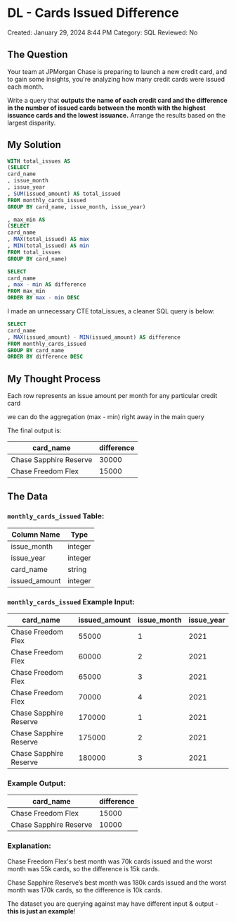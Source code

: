 # DL - Cards Issued Difference

Created: January 29, 2024 8:44 PM
Category: SQL
Reviewed: No

## The Question

Your team at JPMorgan Chase is preparing to launch a new credit card, and to gain some 
insights, you're analyzing how many credit cards were issued each month.

Write a query that **outputs the name of each credit card and the difference in the number of issued cards between the month with the highest issuance cards and the lowest issuance.** Arrange the results based on the largest disparity.

## My Solution

```sql
WITH total_issues AS
(SELECT
card_name
, issue_month
, issue_year
, SUM(issued_amount) AS total_issued
FROM monthly_cards_issued
GROUP BY card_name, issue_month, issue_year)

, max_min AS
(SELECT
card_name
, MAX(total_issued) AS max
, MIN(total_issued) AS min
FROM total_issues
GROUP BY card_name)

SELECT
card_name
, max - min AS difference
FROM max_min
ORDER BY max - min DESC
```

I made an unnecessary CTE total_issues, a cleaner SQL query is below:

```sql
SELECT
card_name
, MAX(issued_amount) - MIN(issued_amount) AS difference
FROM monthly_cards_issued
GROUP BY card_name
ORDER BY difference DESC
```

## My Thought Process

Each row represents an issue amount per month for any particular credit card

we can do the aggregation (max - min) right away in the main query

The final output is:

| card_name | difference |
| --- | --- |
| Chase Sapphire Reserve | 30000 |
| Chase Freedom Flex | 15000 |

## The Data

### `monthly_cards_issued` Table:

| Column Name | Type |
| --- | --- |
| issue_month | integer |
| issue_year | integer |
| card_name | string |
| issued_amount | integer |

### `monthly_cards_issued` Example Input:

| card_name | issued_amount | issue_month | issue_year |
| --- | --- | --- | --- |
| Chase Freedom Flex | 55000 | 1 | 2021 |
| Chase Freedom Flex | 60000 | 2 | 2021 |
| Chase Freedom Flex | 65000 | 3 | 2021 |
| Chase Freedom Flex | 70000 | 4 | 2021 |
| Chase Sapphire Reserve | 170000 | 1 | 2021 |
| Chase Sapphire Reserve | 175000 | 2 | 2021 |
| Chase Sapphire Reserve | 180000 | 3 | 2021 |

### Example Output:

| card_name | difference |
| --- | --- |
| Chase Freedom Flex | 15000 |
| Chase Sapphire Reserve | 10000 |

### Explanation:

Chase Freedom Flex's best month was 70k cards issued and the worst month was 55k cards, so the difference is 15k cards.

Chase Sapphire Reserve’s best month was 180k cards issued and the worst month was 170k cards, so the difference is 10k cards.

The dataset you are querying against may have different input & output - **this is just an example**!